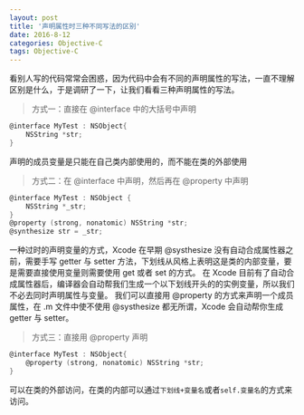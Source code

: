 ```yaml
---
layout: post
title: '声明属性时三种不同写法的区别'
date: 2016-8-12
categories: Objective-C
tags: Objective-C
---
```


看别人写的代码常常会困惑，因为代码中会有不同的声明属性的写法，一直不理解区别是什么，于是调研了一下，让我们看看三种声明属性的写法。
>方式一：直接在 @interface 中的大括号中声明

```c
@interface MyTest : NSObject{
    NSString *str;
}
```
声明的成员变量是只能在自己类内部使用的，而不能在类的外部使用
>方式二：在 @interface 中声明，然后再在 @property 中声明

```c
@interface MyTest : NSObject {
    NSString *_str;
}
@property (strong, nonatomic) NSString *str; 
@synthesize str = _str;
```
一种过时的声明变量的方式，Xcode 在早期 @systhesize 没有自动合成属性器之前，需要手写 getter 与 setter 方法，下划线从风格上表明这是类的内部变量，要是需要直接使用变量则需要使用 get 或者 set 的方式。
在 Xcode 目前有了自动合成属性器后，编译器会自动帮我们生成一个以下划线开头的的实例变量，所以我们不必去同时声明属性与变量。 我们可以直接用 @property 的方式来声明一个成员属性，在 .m 文件中使不使用 @systhesize 都无所谓，Xcode 会自动帮你生成 getter 与 setter。
>方式三：直接用 @property 声明

```c
@interface MyTest : NSObject{
    @property (strong, nonatomic) NSString *str;
}
```
可以在类的外部访问，在类的内部可以通过`下划线+变量名`或者`self.变量名`的方式来访问。


